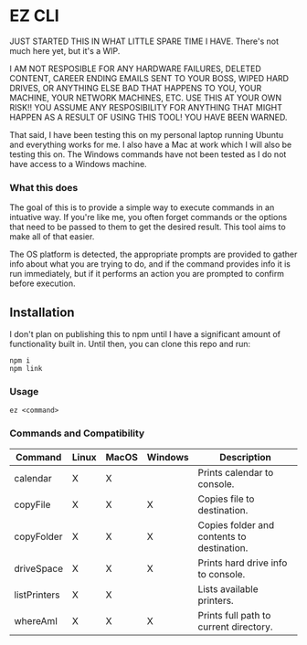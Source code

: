 # EZ CLI

JUST STARTED THIS IN WHAT LITTLE SPARE TIME I HAVE. There's not much here yet, but it's a WIP.

I AM NOT RESPOSIBLE FOR ANY HARDWARE FAILURES, DELETED CONTENT, CAREER ENDING EMAILS SENT TO YOUR BOSS, WIPED HARD DRIVES, OR ANYTHING ELSE BAD THAT HAPPENS TO YOU, YOUR MACHINE, YOUR NETWORK MACHINES, ETC. USE THIS AT YOUR OWN RISK!! YOU ASSUME ANY RESPOSIBILITY FOR ANYTHING THAT MIGHT HAPPEN AS A RESULT OF USING THIS TOOL! YOU HAVE BEEN WARNED.

That said, I have been testing this on my personal laptop running Ubuntu and everything works for me. I also have a Mac at work which I will also be testing this on. The Windows commands have not been tested as I do not have access to a Windows machine.

### What this does
The goal of this is to provide a simple way to execute commands in an intuative way. If you're like me, you often forget commands or the options that need to be passed to them to get the desired result. This tool aims to make all of that easier.

The OS platform is detected, the appropriate prompts are provided to gather info about what you are trying to do, and if the command provides info it is run immediately, but if it performs an action you are prompted to confirm before execution.


## Installation
I don't plan on publishing this to npm until I have a significant amount of functionality built in. Until then, you can clone this repo and run:
```
npm i
npm link
```

### Usage
```
ez <command>
```

### Commands and Compatibility

|Command     |Linux | MacOS | Windows | Description                               |
|------------|------|-------|---------|-------------------------------------------|
|calendar    |  X   |   X   |         | Prints calendar to console.               |
|copyFile    |  X   |   X   |    X    | Copies file to destination.               |
|copyFolder  |  X   |   X   |    X    | Copies folder and contents to destination.|
|driveSpace  |  X   |   X   |    X    | Prints hard drive info to console.        |
|listPrinters|  X   |   X   |         | Lists available printers.                 |
|whereAmI    |  X   |   X   |    X    | Prints full path to current directory.    |

